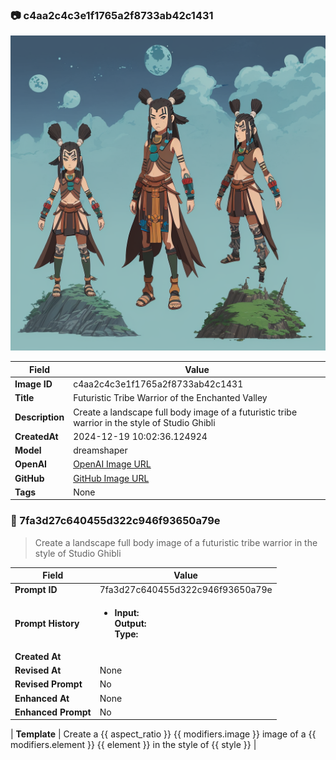 

### 📷 c4aa2c4c3e1f1765a2f8733ab42c1431 


![data.id](./c4aa2c4c3e1f1765a2f8733ab42c1431.jpg)


| Field          | Value                                                                                                                     |
|----------------|---------------------------------------------------------------------------------------------------------------------------|
| **Image ID**             | c4aa2c4c3e1f1765a2f8733ab42c1431                                                                                                             |
| **Title**           | Futuristic Tribe Warrior of the Enchanted Valley                                                                                                       |
| **Description**           | Create a landscape full body image of a futuristic tribe warrior in the style of Studio Ghibli                                                                                                       |
| **CreatedAt**        | 2024-12-19 10:02:36.124924                                                                                                        |
| **Model**        | dreamshaper                                                                                                        |
| **OpenAI**         | [OpenAI Image URL](http://192.168.1.85:8081/generated-images/b64455931205.png)                                                                                |
| **GitHub**         | [GitHub Image URL](https://raw.githubusercontent.com/Caneta-Silva/weeb/refs/heads/main/images/c4aa2c4c3e1f1765a2f8733ab42c1431/c4aa2c4c3e1f1765a2f8733ab42c1431.jpg)                                                                                |
| **Tags**       | None                                                                                                                   |

### 📜 7fa3d27c640455d322c946f93650a79e

> Create a landscape full body image of a futuristic tribe warrior in the style of Studio Ghibli

| Field          | Value                                                                                                                                                                      |
|----------------|----------------------------------------------------------------------------------------------------------------------------------------------------------------------------|
| **Prompt ID**  | 7fa3d27c640455d322c946f93650a79e                                                                                                                                                            |
| **Prompt History** | <ul><li>**Input:**  <br> **Output:**  <br> **Type:** </li></ul> |
| **Created At** |                                                                                                                                                    |
| **Revised At** | None                                                                                                                                                   |
| **Revised Prompt** | No                                                                                                                                                                      |
| **Enhanced At** | None                                                                                                                                                  |
| **Enhanced Prompt** | No                                                                                                                                                                    |

| **Template**   | Create a {{ aspect_ratio }} {{ modifiers.image }} image of a {{ modifiers.element }} {{ element }} in the style of {{ style }}                                                                                                                                           |


